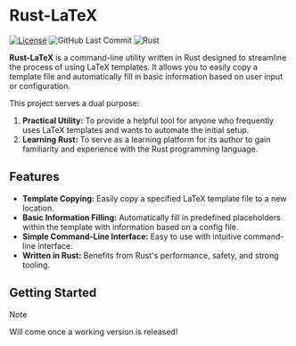 # Rust-LaTeX

[![License](https://badges.sespra.ch/badge/license-MIT-blue.svg)](LICENSE)
![GitHub Last Commit](https://badges.sespra.ch/github/last-commit/bakxy/rust-latex)
![Rust](https://badges.sespra.ch/badge/rust-stable-blueviolet.svg)

**Rust-LaTeX** is a command-line utility written in Rust designed to streamline the process of using LaTeX templates. It allows you to easily copy a template file and automatically fill in basic information based on user input or configuration.

This project serves a dual purpose:

1.  **Practical Utility:** To provide a helpful tool for anyone who frequently uses LaTeX templates and wants to automate the initial setup.
2.  **Learning Rust:** To serve as a learning platform for its author to gain familiarity and experience with the Rust programming language.

## Features

* **Template Copying:** Easily copy a specified LaTeX template file to a new location.
* **Basic Information Filling:** Automatically fill in predefined placeholders within the template with information based on a config file.
* **Simple Command-Line Interface:** Easy to use with intuitive command-line interface.
* **Written in Rust:** Benefits from Rust's performance, safety, and strong tooling.

## Getting Started

> [!NOTE]
> Will come once a working version is released!
